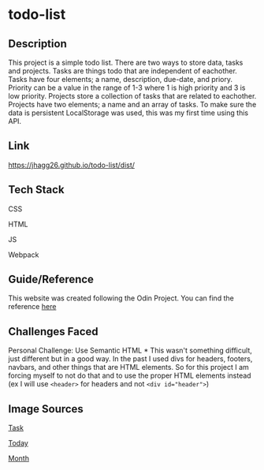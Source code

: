 # todo-list

## Description
This project is a simple todo list. There are two ways to store data, tasks and projects. Tasks are things todo that are independent of eachother. Tasks have four elements; a name, description, due-date, and priory. Priority can be a value in the range of 1-3 where 1 is high priority and 3 is low priority. Projects store a collection of tasks that are related to eachother. Projects have two elements; a name and an array of tasks. To make sure the data is persistent LocalStorage was used, this was my first time using this API. 

## Link
https://jhagg26.github.io/todo-list/dist/

## Tech Stack

CSS

HTML

JS

Webpack

## Guide/Reference
This website was created following the Odin Project. You can find the reference [here](https://www.theodinproject.com/lessons/node-path-javascript-todo-list)

## Challenges Faced
Personal Challenge: Use Semantic HTML
    * This wasn't something difficult, just different but in a good way. In the past I used divs for headers, footers, navbars, and other things that are HTML elements. So for this project I am forcing myself to not do that and to use the proper HTML elements instead (ex I will use `<header>` for headers and not `<div id="header">`)

    
## Image Sources
[Task](https://pixabay.com/vectors/to-do-list-terminal-board-check-off-2103511/)

[Today](https://pixabay.com/vectors/calendar-date-schedule-cells-days-27364/)

[Month](https://pixabay.com/vectors/calendar-agenda-appointments-27087/)
